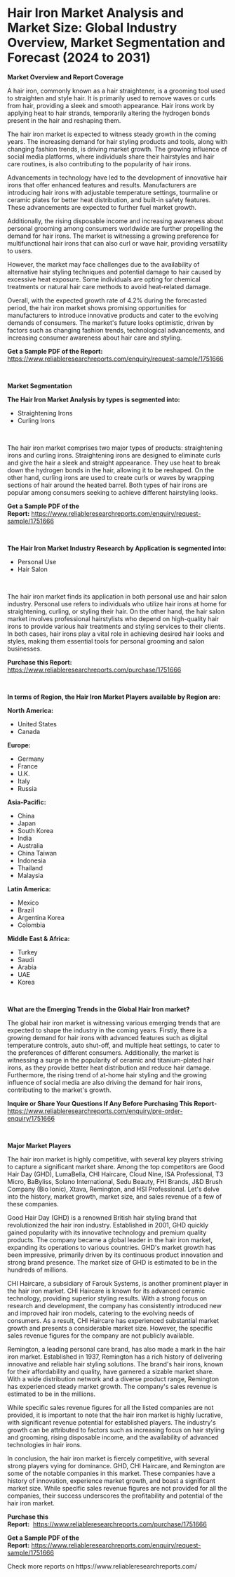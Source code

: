 <p><h1>Hair Iron Market Analysis and Market Size: Global Industry Overview, Market Segmentation and Forecast (2024 to 2031)</h1></p><p><strong>Market Overview and Report Coverage</strong></p>
<p><p>A hair iron, commonly known as a hair straightener, is a grooming tool used to straighten and style hair. It is primarily used to remove waves or curls from hair, providing a sleek and smooth appearance. Hair irons work by applying heat to hair strands, temporarily altering the hydrogen bonds present in the hair and reshaping them.</p><p>The hair iron market is expected to witness steady growth in the coming years. The increasing demand for hair styling products and tools, along with changing fashion trends, is driving market growth. The growing influence of social media platforms, where individuals share their hairstyles and hair care routines, is also contributing to the popularity of hair irons.</p><p>Advancements in technology have led to the development of innovative hair irons that offer enhanced features and results. Manufacturers are introducing hair irons with adjustable temperature settings, tourmaline or ceramic plates for better heat distribution, and built-in safety features. These advancements are expected to further fuel market growth.</p><p>Additionally, the rising disposable income and increasing awareness about personal grooming among consumers worldwide are further propelling the demand for hair irons. The market is witnessing a growing preference for multifunctional hair irons that can also curl or wave hair, providing versatility to users.</p><p>However, the market may face challenges due to the availability of alternative hair styling techniques and potential damage to hair caused by excessive heat exposure. Some individuals are opting for chemical treatments or natural hair care methods to avoid heat-related damage.</p><p>Overall, with the expected growth rate of 4.2% during the forecasted period, the hair iron market shows promising opportunities for manufacturers to introduce innovative products and cater to the evolving demands of consumers. The market's future looks optimistic, driven by factors such as changing fashion trends, technological advancements, and increasing consumer awareness about hair care and styling.</p></p>
<p><strong>Get a Sample PDF of the Report:</strong> <a href="https://www.reliableresearchreports.com/enquiry/request-sample/1751666">https://www.reliableresearchreports.com/enquiry/request-sample/1751666</a></p>
<p>&nbsp;</p>
<p><strong>Market Segmentation</strong></p>
<p><strong>The Hair Iron Market Analysis by types is segmented into:</strong></p>
<p><ul><li>Straightening Irons</li><li>Curling Irons</li></ul></p>
<p>&nbsp;</p>
<p><p>The hair iron market comprises two major types of products: straightening irons and curling irons. Straightening irons are designed to eliminate curls and give the hair a sleek and straight appearance. They use heat to break down the hydrogen bonds in the hair, allowing it to be reshaped. On the other hand, curling irons are used to create curls or waves by wrapping sections of hair around the heated barrel. Both types of hair irons are popular among consumers seeking to achieve different hairstyling looks.</p></p>
<p><strong>Get a Sample PDF of the Report:</strong>&nbsp;<a href="https://www.reliableresearchreports.com/enquiry/request-sample/1751666">https://www.reliableresearchreports.com/enquiry/request-sample/1751666</a></p>
<p>&nbsp;</p>
<p><strong>The Hair Iron Market Industry Research by Application is segmented into:</strong></p>
<p><ul><li>Personal Use</li><li>Hair Salon</li></ul></p>
<p>&nbsp;</p>
<p><p>The hair iron market finds its application in both personal use and hair salon industry. Personal use refers to individuals who utilize hair irons at home for straightening, curling, or styling their hair. On the other hand, the hair salon market involves professional hairstylists who depend on high-quality hair irons to provide various hair treatments and styling services to their clients. In both cases, hair irons play a vital role in achieving desired hair looks and styles, making them essential tools for personal grooming and salon businesses.</p></p>
<p><strong>Purchase this Report:</strong>&nbsp; <a href="https://www.reliableresearchreports.com/purchase/1751666">https://www.reliableresearchreports.com/purchase/1751666</a></p>
<p>&nbsp;</p>
<p><strong>In terms of Region, the Hair Iron Market Players available by Region are:</strong></p>
<p>
    <p> <strong> North America: </strong>
        <ul>
            <li>United States</li>
            <li>Canada</li>
        </ul>
        </p> 
    <p> <strong> Europe: </strong>
        <ul>
            <li>Germany</li>
            <li>France</li>
            <li>U.K.</li>
            <li>Italy</li>
            <li>Russia</li>
        </ul>
        </p> 
    <p> <strong> Asia-Pacific: </strong>
        <ul>
            <li>China</li>
            <li>Japan</li>
            <li>South Korea</li>
            <li>India</li>
            <li>Australia</li>
            <li>China Taiwan</li>
            <li>Indonesia</li>
            <li>Thailand</li>
            <li>Malaysia</li>
        </ul>
        </p> 
    <p> <strong> Latin America: </strong>
        <ul>
            <li>Mexico</li>
            <li>Brazil</li>
            <li>Argentina Korea</li>
            <li>Colombia</li>
        </ul>
        </p> 
    <p> <strong> Middle East & Africa: </strong>
        <ul>
            <li>Turkey</li>
            <li>Saudi</li>
            <li>Arabia</li>
            <li>UAE</li>
            <li>Korea</li>
        </ul>
    </p>
    </p>
<p>&nbsp;</p>
<p><strong>What are the Emerging Trends in the Global Hair Iron market?</strong></p>
<p><p>The global hair iron market is witnessing various emerging trends that are expected to shape the industry in the coming years. Firstly, there is a growing demand for hair irons with advanced features such as digital temperature controls, auto shut-off, and multiple heat settings, to cater to the preferences of different consumers. Additionally, the market is witnessing a surge in the popularity of ceramic and titanium-plated hair irons, as they provide better heat distribution and reduce hair damage. Furthermore, the rising trend of at-home hair styling and the growing influence of social media are also driving the demand for hair irons, contributing to the market's growth.</p></p>
<p><strong>Inquire or Share Your Questions If Any Before Purchasing This Report</strong>- <a href="https://www.reliableresearchreports.com/enquiry/pre-order-enquiry/1751666">https://www.reliableresearchreports.com/enquiry/pre-order-enquiry/1751666</a></p>
<p>&nbsp;</p>
<p><strong>Major Market Players</strong></p>
<p><p>The hair iron market is highly competitive, with several key players striving to capture a significant market share. Among the top competitors are Good Hair Day (GHD), LumaBella, CHI Haircare, Cloud Nine, ISA Professional, T3 Micro, BaByliss, Solano International, Sedu Beauty, FHI Brands, J&D Brush Company (Bio Ionic), Xtava, Remington, and HSI Professional. Let's delve into the history, market growth, market size, and sales revenue of a few of these companies.</p><p>Good Hair Day (GHD) is a renowned British hair styling brand that revolutionized the hair iron industry. Established in 2001, GHD quickly gained popularity with its innovative technology and premium quality products. The company became a global leader in the hair iron market, expanding its operations to various countries. GHD's market growth has been impressive, primarily driven by its continuous product innovation and strong brand presence. The market size of GHD is estimated to be in the hundreds of millions.</p><p>CHI Haircare, a subsidiary of Farouk Systems, is another prominent player in the hair iron market. CHI Haircare is known for its advanced ceramic technology, providing superior styling results. With a strong focus on research and development, the company has consistently introduced new and improved hair iron models, catering to the evolving needs of consumers. As a result, CHI Haircare has experienced substantial market growth and presents a considerable market size. However, the specific sales revenue figures for the company are not publicly available.</p><p>Remington, a leading personal care brand, has also made a mark in the hair iron market. Established in 1937, Remington has a rich history of delivering innovative and reliable hair styling solutions. The brand's hair irons, known for their affordability and quality, have garnered a sizable market share. With a wide distribution network and a diverse product range, Remington has experienced steady market growth. The company's sales revenue is estimated to be in the millions.</p><p>While specific sales revenue figures for all the listed companies are not provided, it is important to note that the hair iron market is highly lucrative, with significant revenue potential for established players. The industry's growth can be attributed to factors such as increasing focus on hair styling and grooming, rising disposable income, and the availability of advanced technologies in hair irons.</p><p>In conclusion, the hair iron market is fiercely competitive, with several strong players vying for dominance. GHD, CHI Haircare, and Remington are some of the notable companies in this market. These companies have a history of innovation, experience market growth, and boast a significant market size. While specific sales revenue figures are not provided for all the companies, their success underscores the profitability and potential of the hair iron market.</p></p>
<p><strong>Purchase this Report:</strong>&nbsp;&nbsp;<a href="https://www.reliableresearchreports.com/purchase/1751666">https://www.reliableresearchreports.com/purchase/1751666</a></p>
<p></p>
<p><strong>Get a Sample PDF of the Report:</strong>&nbsp;<a href="https://www.reliableresearchreports.com/enquiry/request-sample/1751666">https://www.reliableresearchreports.com/enquiry/request-sample/1751666</a></p>
<p>Check more reports on https://www.reliableresearchreports.com/</p>